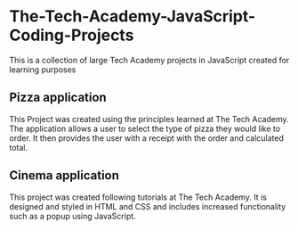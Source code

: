 # The-Tech-Academy-JavaScript-Coding-Projects
This is a collection of large Tech Academy projects in JavaScript created for learning purposes

## Pizza application
This Project was created using the principles learned at The Tech Academy. The application allows a user to select the type of pizza they would like to order. It then provides the user with a receipt with the order and calculated total.

## Cinema application
This project was created following tutorials at The Tech Academy. It is designed and styled in HTML and CSS and includes increased functionality such as a popup using JavaScript.

